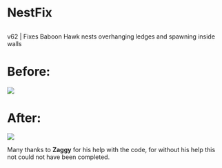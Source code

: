 # NestFix

##
v62 | Fixes Baboon Hawk nests overhanging ledges and spawning inside walls

# Before:
![](https://i.imgur.com/k8TxpTO.jpeg)
# After:
![](https://i.imgur.com/OcHqDqO.jpeg)

Many thanks to **Zaggy** for his help with the code, for without his help this not could not have been completed.